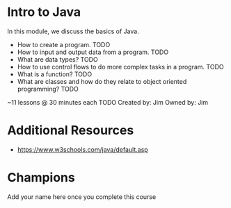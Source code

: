 # Intro to Java

In this module, we discuss the basics of Java.
- How to create a program. TODO
- How to input and output data from a program. TODO
- What are data types? TODO
- How to use control flows to do more complex tasks in a program. TODO
- What is a function? TODO
- What are classes and how do they relate to object oriented programming? TODO

~11 lessons @ 30 minutes each TODO
Created by: Jim
Owned by: Jim

# Additional Resources
- https://www.w3schools.com/java/default.asp

# Champions
Add your name here once you complete this course
